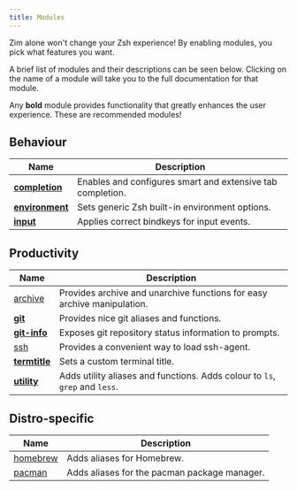 ```yaml
---
title: Modules
---
```


Zim alone won't change your Zsh experience! By enabling modules, you pick what features you want.

A brief list of modules and their descriptions can be seen below. Clicking on the name of a module will take you to the full documentation for that module.

Any **bold** module provides functionality that greatly enhances the user experience. These are recommended modules!

Behaviour
--------

| Name | Description |
| ---- | ----------- |
| [**completion**](https://github.com/zimfw/completion) | Enables and configures smart and extensive tab completion. |
| [**environment**](https://github.com/zimfw/environment) | Sets generic Zsh built-in environment options. |
| [**input**](https://github.com/zimfw/input) | Applies correct bindkeys for input events. |

Productivity
------------

| Name | Description |
| ---- | ----------- |
| [archive](https://github.com/zimfw/archive) | Provides archive and unarchive functions for easy archive manipulation. |
| [**git**](https://github.com/zimfw/git) | Provides nice git aliases and functions. |
| [**git-info**](https://github.com/zimfw/git-info) | Exposes git repository status information to prompts. |
| [ssh](https://github.com/zimfw/ssh) | Provides a convenient way to load ssh-agent.|
| [**termtitle**](https://github.com/zimfw/termtitle) | Sets a custom terminal title. |
| [**utility**](https://github.com/zimfw/utility) | Adds utility aliases and functions. Adds colour to `ls`, `grep` and `less`. |


Distro-specific
---------------

| Name | Description |
| ---- | ----------- |
| [homebrew](https://github.com/zimfw/homebrew) | Adds aliases for Homebrew. |
| [pacman](https://github.com/zimfw/pacman) | Adds aliases for the pacman package manager. |